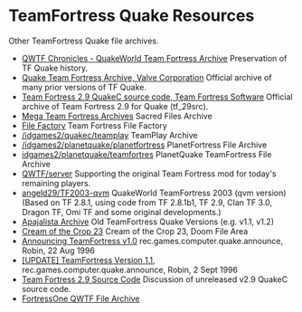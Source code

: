 # TeamFortress Quake Resources

Other TeamFortress Quake file archives.

* [QWTF Chronicles - QuakeWorld Team Fortress Archive](https://qwtf.org/) Preservation of TF Quake history.
* [Quake Team Fortress Archive, Valve Corporation](https://archive.org/details/quaketf-archive) Official archive of many prior versions of TF Quake.
* [Team Fortress 2.9 QuakeC source code, Team Fortress Software](https://archive.org/details/tf_29src) Official archive of Team Fortress 2.9 for Quake (tf_29src).
* [Mega Team Fortress Archives](https://sites.google.com/view/teamfortressarchive/file-archives) Sacred Files Archive
* [File Factory](https://www.filefactory.org/tf) Team Fortress File Factory
* [/idgames2/quakec/teamplay](https://www.quaddicted.com/files/idgames2/quakec/teamplay/) TeamPlay Archive
* [/idgames2/planetquake/planetfortress](https://www.quaddicted.com/files/idgames2/planetquake/planetfortress/) PlanetFortress File Archive
* [idgames2/planetquake/teamfortres](https://www.quaddicted.com/files/idgames2/planetquake/teamfortress/) PlanetQuake TeamFortress File Archive
* [QWTF/server](https://github.com/QWTF/server) Supporting the original Team Fortress mod for today's remaining players.
* [angeld29/TF2003-qvm](https://github.com/angeld29/TF2003-qvm) QuakeWorld TeamFortress 2003 (qvm version) (Based on TF 2.8.1, using code from TF 2.8.1b1, TF 2.9, Clan TF 3.0, Dragon TF, Omi TF and some original developments.)
* [Apajalista Archive](https://www.apajalista.net/id?id=68996) Old TeamFortress Quake Versions (e.g. v1.1, v1.2)
* [Cream of the Crop 23](http://cd.textfiles.com/cream/cream23/doom/) Cream of the Crop 23, Doom File Area
* [Announcing TeamFortress v1.0](https://groups.google.com/g/rec.games.computer.quake.announce/c/-LVYmqQGn1o/m/WoufJcw3PZAJ) rec.games.computer.quake.announce, Robin, 22 Aug 1996
* [[UPDATE] TeamFortress Version 1.1](https://groups.google.com/g/rec.games.computer.quake.announce/c/Fzk7vCmp7MI/m/piBQXsNygawJ), rec.games.computer.quake.announce, Robin, 2 Sept 1996
* [Team Fortress 2.9 Source Code](https://www.quakeworld.nu/forum/topic/1738/team-fortress-29-source-code) Discussion of unreleased v2.9 QuakeC source code.
* [FortressOne QWTF File Archive](https://fortressone-package.s3.amazonaws.com/index.html)

